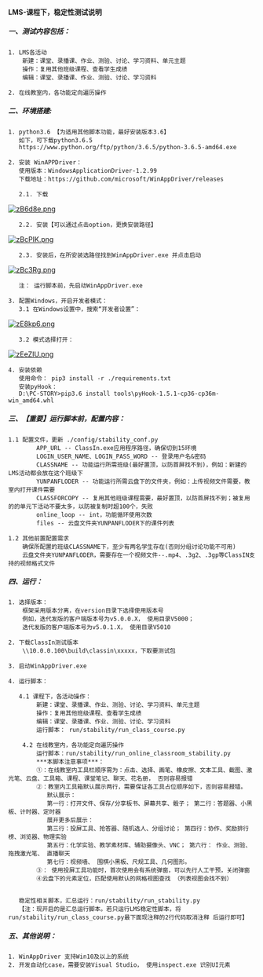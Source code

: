 #### LMS-课程下，稳定性测试说明

##### 一、测试内容包括：
    1. LMS各活动
        新建：课堂、录播课、作业、测验、讨论、学习资料、单元主题
        操作：复用其他班级课程、查看学生成绩
        编辑：课堂、录播课、作业、测验、讨论、学习资料
        
    2. 在线教室内，各功能定向遍历操作
    
##### 二、环境搭建:
    
    1. python3.6 【为适用其他脚本功能，最好安装版本3.6】
       如下，可下载python3.6.5
       https://www.python.org/ftp/python/3.6.5/python-3.6.5-amd64.exe
    
    2. 安装 WinAPPDriver：
       使用版本：WindowsApplicationDriver-1.2.99
       下载地址：https://github.com/microsoft/WinAppDriver/releases
       
       2.1. 下载
[![zB6d8e.png](https://s1.ax1x.com/2022/12/02/zB6d8e.png)](https://imgse.com/i/zB6d8e)
        
       2.2. 安装【可以通过点击option，更换安装路径】
[![zBcPIK.png](https://s1.ax1x.com/2022/12/02/zBcPIK.png)](https://imgse.com/i/zBcPIK)

       2.3. 安装后，在所安装选路径找到WinAppDriver.exe 并点击启动
[![zBc3Rg.png](https://s1.ax1x.com/2022/12/02/zBc3Rg.png)](https://imgse.com/i/zBc3Rg)
       
       注： 运行脚本前，先启动WinAppDriver.exe
       
    3. 配置Windows，开启开发者模式：
       3.1 在Windows设置中，搜索“开发者设置”：
   [![zE8kp6.png](https://s1.ax1x.com/2022/11/15/zE8kp6.png)](https://imgse.com/i/zE8kp6)
       
       3.2 模式选择打开：
   [![zEeZIU.png](https://s1.ax1x.com/2022/11/15/zEeZIU.png)](https://imgse.com/i/zEeZIU)
      
    4. 安装依赖  
       使用命令： pip3 install -r ./requirements.txt
       安装pyHook：
       D:\PC-STORY>pip3.6 install tools\pyHook-1.5.1-cp36-cp36m-win_amd64.whl
       
    
##### 三、【重要】运行脚本前，配置内容：

    1.1 配置文件，更新 ./config/stability_conf.py
            APP_URL -- ClassIn.exe应用程序路径，确保切到15环境
            LOGIN_USER_NAME、LOGIN_PASS_WORD -- 登录用户名&密码
            CLASSNAME -- 功能运行所需班级(最好置顶，以防首屏找不到)，例如：新建的LMS活动都会放在这个班级下
            YUNPANFLODER -- 功能运行所需云盘下的文件夹，例如：上传视频文件需要，教室内打开课件需要
            CLASSFORCOPY -- 复用其他班级课程需要，最好置顶，以防首屏找不到；被复用的的单元下活动不要太多，以防被复制时超100个，失败
            online_loop -- int，功能循环使用次数
            files -- 云盘文件夹YUNPANFLODER下的课件列表
            
    1.2 其他前置配置需求
        确保所配置的班级CLASSNAME下，至少有两名学生存在(否则分组讨论功能不可用)
        云盘文件夹YUNPANFLODER，需要存在一个视频文件--.mp4、.3g2、.3gp等ClassIN支持的视频格式文件



##### 四、运行：
    
    1. 选择版本：
        框架采用版本分离，在version目录下选择使用版本号
        例如，迭代发版的客户端版本号为v5.0.0.X， 使用目录V5000；
        迭代发版的客户端版本号为v5.0.1.X， 使用目录V5010
        
    2. 下载ClassIn测试版本
        \\10.0.0.100\build\classin\xxxxx，下取要测试包
       
    3. 启动WinAppDriver.exe
    
    4. 运行脚本：
             
       4.1 课程下，各活动操作：
            新建：课堂、录播课、作业、测验、讨论、学习资料、单元主题
            操作：复用其他班级课程、查看学生成绩
            编辑：课堂、录播课、作业、测验、讨论、学习资料
            运行脚本： run/stability/run_class_course.py
            
        4.2 在线教室内，各功能定向遍历操作
            运行脚本：run/stability/run_online_classroom_stability.py
            ***本脚本注意事项***：
            ①：在线教室内工具栏顺序需为：点击、选择、画笔、橡皮擦、文本工具、截图、激光笔、云盘、工具箱、课程、课堂笔记、聊天、花名册， 否则容易报错
            ②：教室内工具箱默认展示两行，需要保证各工具占位顺序如下，否则容易报错。
               默认展示：
               第一行：打开文件、保存/分享板书、屏幕共享、骰子； 第二行：答题器、小黑板、计时器、定时器
               展开更多后展示：
               第三行：投屏工具、抢答器、随机选人、分组讨论； 第四行：协作、奖励排行榜、浏览器、物理实验
               第五行：化学实验、教学素材库、辅助摄像头、VNC； 第六行： 作业、测验、拖拽激光笔、 直播聊天
               第七行：视频墙、 围棋小黑板、尺规工具、几何图形。
            ③： 使用投屏工具功能时，首次使用会有系统弹窗，可以先行人工干预，关闭弹窗
            ④云盘下的元素定位，匹配使用默认的网格视图查找 （列表视图会找不到）
            
       
       稳定性相关脚本，汇总运行：run/stability/run_stability.py
       【注：现开启的是汇总运行脚本。若只运行LMS稳定性脚本，将run/stability/run_class_course.py最下面现注释的2行代码取消注释 后运行即可】
       
       
##### 五、其他说明：
    1. WinAppDriver 支持Win10及以上的系统
    2. 开发自动化case，需要安装Visual Studio， 使用inspect.exe 识别UI元素